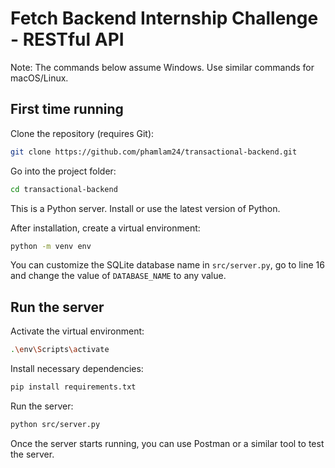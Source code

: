 # Fetch Backend Internship Challenge - RESTful API
Note: The commands below assume Windows. Use similar commands for macOS/Linux.

## First time running
Clone the repository (requires Git):
```bash
git clone https://github.com/phamlam24/transactional-backend.git
```

Go into the project folder:
```bash
cd transactional-backend
```

This is a Python server. Install or use the latest version of Python.

After installation, create a virtual environment:

```bash
python -m venv env
```

You can customize the SQLite database name in `src/server.py`, go to line 16 and change the value of `DATABASE_NAME` to any value.

## Run the server
Activate the virtual environment:

```bash
.\env\Scripts\activate
```

Install necessary dependencies:

```bash
pip install requirements.txt
```

Run the server:

```bash
python src/server.py
```

Once the server starts running, you can use Postman or a similar tool to test the server.